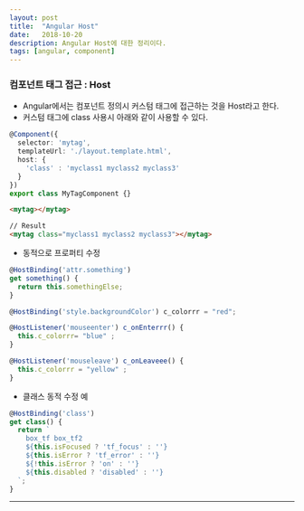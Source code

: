 ```yaml
---
layout: post
title:  "Angular Host"
date:   2018-10-20
description: Angular Host에 대한 정리이다.
tags: [angular, component]
---
```

### 컴포넌트 태그 접근 : Host
- Angular에서는 컴포넌트 정의시 커스텀 태그에 접근하는 것을 Host라고 한다.
- 커스텀 태그에 class 사용시 아래와 같이 사용할 수 있다.
```ts
@Component({
  selector: 'mytag',
  templateUrl: './layout.template.html',
  host: {
    'class' : 'myclass1 myclass2 myclass3'
  }
})
export class MyTagComponent {}
```

```html
<mytag></mytag>

// Result
<mytag class="myclass1 myclass2 myclass3"></mytag>
```

- 동적으로 프로퍼티 수정
```ts
@HostBinding('attr.something') 
get something() { 
  return this.somethingElse; 
}

@HostBinding('style.backgroundColor') c_colorrr = "red"; 

@HostListener('mouseenter') c_onEnterrr() {
  this.c_colorrr= "blue" ;
}

@HostListener('mouseleave') c_onLeaveee() {
  this.c_colorrr = "yellow" ;
} 
```
- 클래스 동적 수정 예
```ts
@HostBinding('class')
get class() {
  return `
    box_tf box_tf2
    ${this.isFocused ? 'tf_focus' : ''}
    ${this.isError ? 'tf_error' : ''}
    ${!this.isError ? 'on' : ''}
    ${this.disabled ? 'disabled' : ''}
  `;
}
```
***